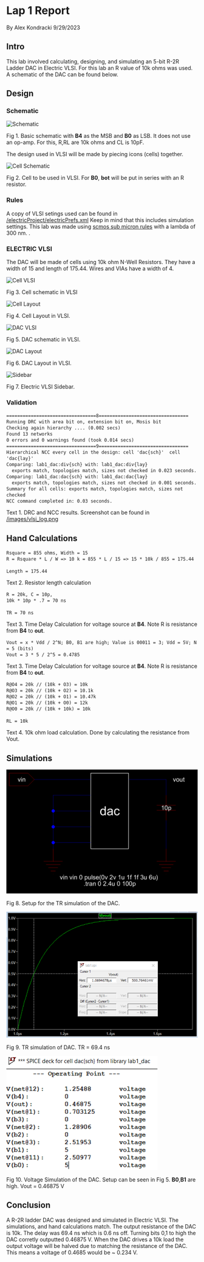 # Lap 1 Report
By Alex Kondracki
9/29/2023

## Intro
This lab involved calculating, designing, and simulating an 5-bit R-2R Ladder DAC in Electric VLSI. For this lab an R value of 10k ohms was used. A schematic of the DAC can be found below.

## Design

### Schematic

![Schematic](/images/schematic_dac.png "Schematic") 

Fig 1. Basic schematic with **B4** as the MSB and **B0** as LSB. It does not use an op-amp. For this, R,RL are 10k ohms and CL is 10pF.

The design used in VLSI will be made by piecing icons (cells) together.

![Cell Schematic ](/images/schematic_cell.png "Cell Schematic ") 

Fig 2. Cell to be used in VLSI. For **B0**, **bot** will be put in series with an R resistor.

### Rules

A copy of VLSI setings used can be found in  [/electricProject/electricPrefs.xml](/electricProject/electricPrefs.xml) Keep in mind that this includes simulation settings. This lab was made using [scmos sub micron rules](https://bears.ece.ucsb.edu/class/ece224a/scmos/scmos-main.html) with a lambda of 300 nm. .

### ELECTRIC VLSI

The DAC will be made of cells using 10k ohm N-Well Resistors. They have a width of 15 and length of 175.44. Wires and VIAs have a width of 4.

![Cell VLSI](/images/cell_sch.png "Cell VLSI")

Fig 3. Cell schematic in VLSI

![Cell Layout](/images/cell_lay.png "Cell Layout")

Fig 4. Cell Layout in VLSI.

![DAC VLSI](/images/dac_sch.png "DAC VLSI")

Fig 5. DAC schematic in VLSI.

![DAC Layout](/images/dac_lay.png "DAC Layout")

Fig 6. DAC Layout in VLSI.

![Sidebar](/images/sidebar.png)

Fig 7. Electric VLSI Sidebar.

### Validation

```
=================================8=================================
Running DRC with area bit on, extension bit on, Mosis bit
Checking again hierarchy .... (0.002 secs)
Found 13 networks
0 errors and 0 warnings found (took 0.014 secs)
=================================9=================================
Hierarchical NCC every cell in the design: cell 'dac{sch}'  cell 'dac{lay}'
Comparing: lab1_dac:div{sch} with: lab1_dac:div{lay}
  exports match, topologies match, sizes not checked in 0.023 seconds.
Comparing: lab1_dac:dac{sch} with: lab1_dac:dac{lay}
  exports match, topologies match, sizes not checked in 0.001 seconds.
Summary for all cells: exports match, topologies match, sizes not checked
NCC command completed in: 0.03 seconds.
```

Text 1. DRC and NCC results. Screenshot can be found in [/images/vlsi_log.png](/images/vlsi_log.png)


## Hand Calculations

```
Rsquare = 855 ohms, Width = 15 
R = Rsquare * L / W => 10 k = 855 * L / 15 => 15 * 10k / 855 = 175.44

Length = 175.44
```
Text 2. Resistor length calculation

```
R = 20k, C = 10p,
10k * 10p * .7 = 70 ns

TR = 70 ns
```
Text 3. Time Delay Calculation for voltage source at **B4**. Note R is resistance from **B4** to **out**.

```
Vout = x * Vdd / 2^N; B0, B1 are high; Value is 00011 = 3; Vdd = 5V; N = 5 (bits)
Vout = 3 * 5 / 2^5 = 0.4785
```
Text 3. Time Delay Calculation for voltage source at **B4**. Note R is resistance from **B4** to **out**.

```
R@O4 = 20k // (10k + O3) = 10k 
R@O3 = 20k // (10k + O2) = 10.1k
R@O2 = 20k // (10k + O1) = 10.47k
R@O1 = 20k // (10k + O0) = 12k
R@O0 = 20k // (10k + 10k) = 10k

RL = 10k
```
Text 4. 10k ohm load calculation. Done by calculating the resistance from Vout.

## Simulations

![DAC TR Setup](images/lab_setup.png "DAC TR Setup")

Fig 8. Setup for the TR simulation of the DAC.

![DAC TR Simulation](images/lab_sim.png "DAC TR Simulation")

Fig 9. TR simulation of DAC. TR = 69.4 ns

![DAC Voltage Simulation](images/dac_sim.png "DAC Voltage Simulation")

Fig 10. Voltage Simulation of the DAC. Setup can be seen in Fig 5. **B0**,**B1** are high. Vout = 0.46875 V

## Conclusion

A R-2R ladder DAC was designed and simulated in Electric VLSI. The simulations, and hand calculations match. The output resistance of the DAC is 10k. The delay was 69.4 ns which is 0.6 ns off. Turning bits 0,1 to high the DAC corretly outputted 0.46875 V. When the DAC drives a 10k load the output voltage will be halved due to matching the resistance of the DAC. This means a voltage of 0.4685 would be ~ 0.234 V.